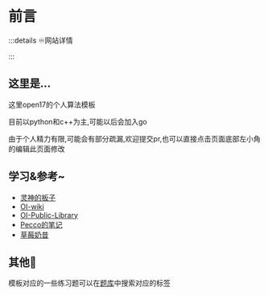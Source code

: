 # 前言

<script setup> 
import DataShow from '../../components/DataShow.vue'

</script>

:::details ♾️网站详情 

<DataShow class="mt-10"/>

:::

## 这里是...
这里open17的个人算法模板  

目前以python和c++为主,可能以后会加入go

由于个人精力有限,可能会有部分疏漏,欢迎提交pr,也可以直接点击页面底部左小角的编辑此页面修改

## 学习&参考~

- [灵神的板子](https://github.com/EndlessCheng/codeforces-go)
- [OI-wiki](https://oi-wiki.org/)
- [OI-Public-Library](https://github.com/enkerewpo/OI-Public-Library)
- [Pecco的笔记](https://zhuanlan.zhihu.com/p/105467597)
- [草莓奶昔](https://github.com/981377660LMT/algorithm-study)

## 其他:bread:

模板对应的一些练习题可以在[题库](/page/problems)中搜索对应的标签

